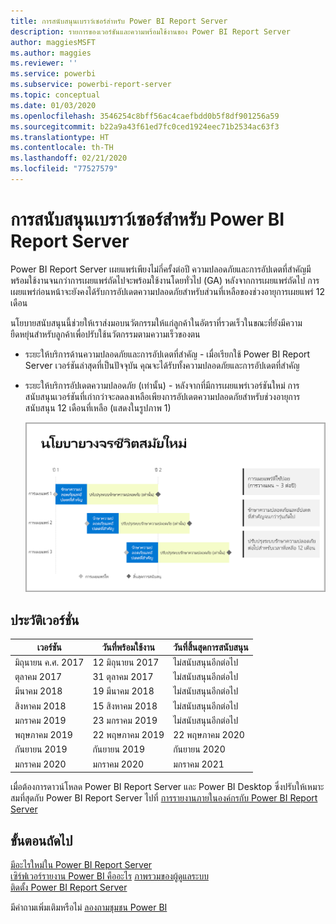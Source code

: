 ```yaml
---
title: การสนับสนุนเบราว์เซอร์สำหรับ Power BI Report Server
description: รายการของเวอร์ชันและความพร้อมใช้งานของ Power BI Report Server
author: maggiesMSFT
ms.author: maggies
ms.reviewer: ''
ms.service: powerbi
ms.subservice: powerbi-report-server
ms.topic: conceptual
ms.date: 01/03/2020
ms.openlocfilehash: 3546254c8bff56ac4caefbdd0b5f8df901256a59
ms.sourcegitcommit: b22a9a43f61ed7fc0ced1924eec71b2534ac63f3
ms.translationtype: HT
ms.contentlocale: th-TH
ms.lasthandoff: 02/21/2020
ms.locfileid: "77527579"
---
```

# <a name="support-timeline-for-power-bi-report-server"></a>การสนับสนุนเบราว์เซอร์สำหรับ Power BI Report Server

Power BI Report Server เผยแพร่เพียงไม่กี่ครั้งต่อปี ความปลอดภัยและการอัปเดตที่สำคัญมีพร้อมใช้งานจนกว่าการเผยแพร่ถัดไปจะพร้อมใช้งานโดยทั่วไป (GA) หลังจากการเผยแพร่ถัดไป การเผยแพร่ก่อนหน้าจะยังคงได้รับการอัปเดตความปลอดภัยสำหรับส่วนที่เหลือของช่วงอายุการเผยแพร่ 12 เดือน

นโยบายสนับสนุนนี้ช่วยให้เราส่งมอบนวัตกรรมให้แก่ลูกค้าในอัตราที่รวดเร็วในขณะที่ยังมีความยืดหยุ่นสำหรับลูกค้าเพื่อปรับใช้นวัตกรรมตามความเร็วของตน

* ระยะให้บริการด้านความปลอดภัยและการอัปเดตที่สำคัญ - เมื่อเรียกใช้ Power BI Report Server เวอร์ชันล่าสุดที่เป็นปัจจุบัน คุณจะได้รับทั้งความปลอดภัยและการอัปเดตที่สำคัญ
* ระยะให้บริการอัปเดตความปลอดภัย (เท่านั้น) - หลังจากที่มีการเผยแพร่เวอร์ชันใหม่ การสนับสนุนเวอร์ชันที่เก่ากว่าจะลดลงเหลือเพียงการอัปเดตความปลอดภัยสำหรับช่วงอายุการสนับสนุน 12 เดือนที่เหลือ (แสดงในรูปภาพ 1)

    ![กราฟแสดงภาพกรอบเวลาที่สนับสนุน](media/support-timeline/report-server-support-timeline-overall.png)

## <a name="version-history"></a>ประวัติเวอร์ชั่น

| **เวอร์ชัน** | **วันที่พร้อมใช้งาน** | **วันที่สิ้นสุดการสนับสนุน** |
| --- | --- | --- |
| มิถุนายน ค.ศ. 2017 |12 มิถุนายน 2017 |ไม่สนับสนุนอีกต่อไป |
| ตุลาคม 2017 |31 ตุลาคม 2017 | ไม่สนับสนุนอีกต่อไป |
| มีนาคม 2018 | 19 มีนาคม 2018 | ไม่สนับสนุนอีกต่อไป |
| สิงหาคม 2018 | 15 สิงหาคม 2018 | ไม่สนับสนุนอีกต่อไป |
| มกราคม 2019 | 23 มกราคม 2019 | ไม่สนับสนุนอีกต่อไป |
| พฤษภาคม 2019 | 22 พฤษภาคม 2019 | 22 พฤษภาคม 2020 |
| กันยายน 2019 | กันยายน 2019 | กันยายน 2020 
| มกราคม 2020 | มกราคม 2020 | มกราคม 2021

เมื่อต้องการดาวน์โหลด Power BI Report Server และ Power BI Desktop ซึ่งปรับให้เหมาะสมที่สุดกับ Power BI Report Server ไปที่ [การรายงานภายในองค์กรกับ Power BI Report Server](https://powerbi.microsoft.com/report-server/)

## <a name="next-steps"></a>ขั้นตอนถัดไป
[มีอะไรใหม่ใน Power BI Report Server](whats-new.md)  
[เซิร์ฟเวอร์รายงาน Power BI คืออะไร](get-started.md)
[ภาพรวมของผู้ดูแลระบบ](admin-handbook-overview.md)  
[ติดตั้ง Power BI Report Server](install-report-server.md)  

มีคำถามเพิ่มเติมหรือไม่ [ลองถามชุมชน Power BI](https://community.powerbi.com/)
